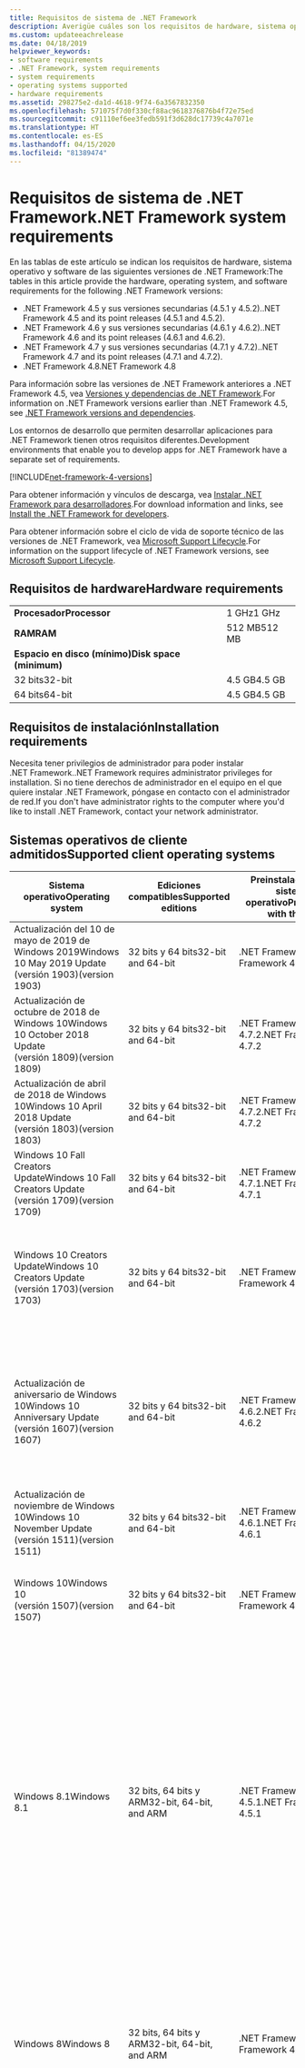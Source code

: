 ```yaml
---
title: Requisitos de sistema de .NET Framework
description: Averigüe cuáles son los requisitos de hardware, sistema operativo y software para instalar .NET Framework 4.5 y versiones posteriores.
ms.custom: updateeachrelease
ms.date: 04/18/2019
helpviewer_keywords:
- software requirements
- .NET Framework, system requirements
- system requirements
- operating systems supported
- hardware requirements
ms.assetid: 298275e2-da1d-4618-9f74-6a3567832350
ms.openlocfilehash: 571075f7d0f330cf88ac9618376876b4f72e75ed
ms.sourcegitcommit: c91110ef6ee3fedb591f3d628dc17739c4a7071e
ms.translationtype: HT
ms.contentlocale: es-ES
ms.lasthandoff: 04/15/2020
ms.locfileid: "81389474"
---
```

# <a name="net-framework-system-requirements"></a><span data-ttu-id="793a2-103">Requisitos de sistema de .NET Framework</span><span class="sxs-lookup"><span data-stu-id="793a2-103">.NET Framework system requirements</span></span>

<span data-ttu-id="793a2-104">En las tablas de este artículo se indican los requisitos de hardware, sistema operativo y software de las siguientes versiones de .NET Framework:</span><span class="sxs-lookup"><span data-stu-id="793a2-104">The tables in this article provide the hardware, operating system, and software requirements for the following .NET Framework versions:</span></span>

- <span data-ttu-id="793a2-105">.NET Framework 4.5 y sus versiones secundarias (4.5.1 y 4.5.2).</span><span class="sxs-lookup"><span data-stu-id="793a2-105">.NET Framework 4.5 and its point releases (4.5.1 and 4.5.2).</span></span>
- <span data-ttu-id="793a2-106">.NET Framework 4.6 y sus versiones secundarias (4.6.1 y 4.6.2).</span><span class="sxs-lookup"><span data-stu-id="793a2-106">.NET Framework 4.6 and its point releases (4.6.1 and 4.6.2).</span></span>
- <span data-ttu-id="793a2-107">.NET Framework 4.7 y sus versiones secundarias (4.7.1 y 4.7.2).</span><span class="sxs-lookup"><span data-stu-id="793a2-107">.NET Framework 4.7 and its point releases (4.7.1 and 4.7.2).</span></span>
- <span data-ttu-id="793a2-108">.NET Framework 4.8</span><span class="sxs-lookup"><span data-stu-id="793a2-108">.NET Framework 4.8</span></span>

<span data-ttu-id="793a2-109">Para información sobre las versiones de .NET Framework anteriores a .NET Framework 4.5, vea [Versiones y dependencias de .NET Framework](../migration-guide/versions-and-dependencies.md).</span><span class="sxs-lookup"><span data-stu-id="793a2-109">For information on .NET Framework versions earlier than .NET Framework 4.5, see [.NET Framework versions and dependencies](../migration-guide/versions-and-dependencies.md).</span></span>

<span data-ttu-id="793a2-110">Los entornos de desarrollo que permiten desarrollar aplicaciones para .NET Framework tienen otros requisitos diferentes.</span><span class="sxs-lookup"><span data-stu-id="793a2-110">Development environments that enable you to develop apps for .NET Framework have a separate set of requirements.</span></span>

[!INCLUDE[net-framework-4-versions](../../../includes/net-framework-4x-versions.md)]

<span data-ttu-id="793a2-111">Para obtener información y vínculos de descarga, vea [Instalar .NET Framework para desarrolladores](../install/guide-for-developers.md).</span><span class="sxs-lookup"><span data-stu-id="793a2-111">For download information and links, see [Install the .NET Framework for developers](../install/guide-for-developers.md).</span></span>

<span data-ttu-id="793a2-112">Para obtener información sobre el ciclo de vida de soporte técnico de las versiones de .NET Framework, vea [Microsoft Support Lifecycle](https://support.microsoft.com/lifecycle/search?sort=PN&alpha=Microsoft%20.NET%20Framework&Filter=FilterNO).</span><span class="sxs-lookup"><span data-stu-id="793a2-112">For information on the support lifecycle of .NET Framework versions, see [Microsoft Support Lifecycle](https://support.microsoft.com/lifecycle/search?sort=PN&alpha=Microsoft%20.NET%20Framework&Filter=FilterNO).</span></span>

## <a name="hardware-requirements"></a><span data-ttu-id="793a2-113">Requisitos de hardware</span><span class="sxs-lookup"><span data-stu-id="793a2-113">Hardware requirements</span></span>

|                          |        |
| ------------------------ | ------ |
| <span data-ttu-id="793a2-114">**Procesador**</span><span class="sxs-lookup"><span data-stu-id="793a2-114">**Processor**</span></span>            | <span data-ttu-id="793a2-115">1 GHz</span><span class="sxs-lookup"><span data-stu-id="793a2-115">1 GHz</span></span>  |
| <span data-ttu-id="793a2-116">**RAM**</span><span class="sxs-lookup"><span data-stu-id="793a2-116">**RAM**</span></span>                  | <span data-ttu-id="793a2-117">512 MB</span><span class="sxs-lookup"><span data-stu-id="793a2-117">512 MB</span></span> |
| <span data-ttu-id="793a2-118">**Espacio en disco (mínimo)**</span><span class="sxs-lookup"><span data-stu-id="793a2-118">**Disk space (minimum)**</span></span> |        |
| <span data-ttu-id="793a2-119">32 bits</span><span class="sxs-lookup"><span data-stu-id="793a2-119">32-bit</span></span>                   | <span data-ttu-id="793a2-120">4.5 GB</span><span class="sxs-lookup"><span data-stu-id="793a2-120">4.5 GB</span></span> |
| <span data-ttu-id="793a2-121">64 bits</span><span class="sxs-lookup"><span data-stu-id="793a2-121">64-bit</span></span>                   | <span data-ttu-id="793a2-122">4.5 GB</span><span class="sxs-lookup"><span data-stu-id="793a2-122">4.5 GB</span></span> |

## <a name="installation-requirements"></a><span data-ttu-id="793a2-123">Requisitos de instalación</span><span class="sxs-lookup"><span data-stu-id="793a2-123">Installation requirements</span></span>

<span data-ttu-id="793a2-124">Necesita tener privilegios de administrador para poder instalar .NET Framework.</span><span class="sxs-lookup"><span data-stu-id="793a2-124">.NET Framework requires administrator privileges for installation.</span></span> <span data-ttu-id="793a2-125">Si no tiene derechos de administrador en el equipo en el que quiere instalar .NET Framework, póngase en contacto con el administrador de red.</span><span class="sxs-lookup"><span data-stu-id="793a2-125">If you don't have administrator rights to the computer where you'd like to install .NET Framework, contact your network administrator.</span></span>

## <a name="supported-client-operating-systems"></a><span data-ttu-id="793a2-126">Sistemas operativos de cliente admitidos</span><span class="sxs-lookup"><span data-stu-id="793a2-126">Supported client operating systems</span></span>

| <span data-ttu-id="793a2-127">Sistema operativo</span><span class="sxs-lookup"><span data-stu-id="793a2-127">Operating system</span></span> | <span data-ttu-id="793a2-128">Ediciones compatibles</span><span class="sxs-lookup"><span data-stu-id="793a2-128">Supported editions</span></span> | <span data-ttu-id="793a2-129">Preinstalado con el sistema operativo</span><span class="sxs-lookup"><span data-stu-id="793a2-129">Preinstalled with the OS</span></span> | <span data-ttu-id="793a2-130">Instalable por separado</span><span class="sxs-lookup"><span data-stu-id="793a2-130">Installable separately</span></span> |
| ---------------- | ------------------ | ------------------------ | ---------------------- |
| <span data-ttu-id="793a2-131">Actualización del 10 de mayo de 2019 de Windows 2019</span><span class="sxs-lookup"><span data-stu-id="793a2-131">Windows 10 May 2019 Update</span></span><br/> <span data-ttu-id="793a2-132">(versión 1903)</span><span class="sxs-lookup"><span data-stu-id="793a2-132">(version 1903)</span></span> | <span data-ttu-id="793a2-133">32 bits y 64 bits</span><span class="sxs-lookup"><span data-stu-id="793a2-133">32-bit and 64-bit</span></span> | <span data-ttu-id="793a2-134">.NET Framework 4.8</span><span class="sxs-lookup"><span data-stu-id="793a2-134">.NET Framework 4.8</span></span> | -- |
| <span data-ttu-id="793a2-135">Actualización de octubre de 2018 de Windows 10</span><span class="sxs-lookup"><span data-stu-id="793a2-135">Windows 10 October 2018 Update</span></span><br/> <span data-ttu-id="793a2-136">(versión 1809)</span><span class="sxs-lookup"><span data-stu-id="793a2-136">(version 1809)</span></span> | <span data-ttu-id="793a2-137">32 bits y 64 bits</span><span class="sxs-lookup"><span data-stu-id="793a2-137">32-bit and 64-bit</span></span> | <span data-ttu-id="793a2-138">.NET Framework 4.7.2</span><span class="sxs-lookup"><span data-stu-id="793a2-138">.NET Framework 4.7.2</span></span> | <span data-ttu-id="793a2-139">.NET Framework 4.8</span><span class="sxs-lookup"><span data-stu-id="793a2-139">.NET Framework 4.8</span></span> |
| <span data-ttu-id="793a2-140">Actualización de abril de 2018 de Windows 10</span><span class="sxs-lookup"><span data-stu-id="793a2-140">Windows 10 April 2018 Update</span></span><br/> <span data-ttu-id="793a2-141">(versión 1803)</span><span class="sxs-lookup"><span data-stu-id="793a2-141">(version 1803)</span></span> | <span data-ttu-id="793a2-142">32 bits y 64 bits</span><span class="sxs-lookup"><span data-stu-id="793a2-142">32-bit and 64-bit</span></span> | <span data-ttu-id="793a2-143">.NET Framework 4.7.2</span><span class="sxs-lookup"><span data-stu-id="793a2-143">.NET Framework 4.7.2</span></span> |<span data-ttu-id="793a2-144">.NET Framework 4.8</span><span class="sxs-lookup"><span data-stu-id="793a2-144">.NET Framework 4.8</span></span>|
| <span data-ttu-id="793a2-145">Windows 10 Fall Creators Update</span><span class="sxs-lookup"><span data-stu-id="793a2-145">Windows 10 Fall Creators Update</span></span><br/> <span data-ttu-id="793a2-146">(versión 1709)</span><span class="sxs-lookup"><span data-stu-id="793a2-146">(version 1709)</span></span> | <span data-ttu-id="793a2-147">32 bits y 64 bits</span><span class="sxs-lookup"><span data-stu-id="793a2-147">32-bit and 64-bit</span></span> | <span data-ttu-id="793a2-148">.NET Framework 4.7.1</span><span class="sxs-lookup"><span data-stu-id="793a2-148">.NET Framework 4.7.1</span></span> | <span data-ttu-id="793a2-149">.NET Framework 4.7.2</span><span class="sxs-lookup"><span data-stu-id="793a2-149">.NET Framework 4.7.2</span></span><br/><br/><span data-ttu-id="793a2-150">.NET Framework 4.8</span><span class="sxs-lookup"><span data-stu-id="793a2-150">.NET Framework 4.8</span></span> |
| <span data-ttu-id="793a2-151">Windows 10 Creators Update</span><span class="sxs-lookup"><span data-stu-id="793a2-151">Windows 10 Creators Update</span></span><br/> <span data-ttu-id="793a2-152">(versión 1703)</span><span class="sxs-lookup"><span data-stu-id="793a2-152">(version 1703)</span></span> | <span data-ttu-id="793a2-153">32 bits y 64 bits</span><span class="sxs-lookup"><span data-stu-id="793a2-153">32-bit and 64-bit</span></span> | <span data-ttu-id="793a2-154">.NET Framework 4.7</span><span class="sxs-lookup"><span data-stu-id="793a2-154">.NET Framework 4.7</span></span> | <span data-ttu-id="793a2-155">.NET Framework 4.7.1</span><span class="sxs-lookup"><span data-stu-id="793a2-155">.NET Framework 4.7.1</span></span><br/><br/><span data-ttu-id="793a2-156">.NET Framework 4.7.2</span><span class="sxs-lookup"><span data-stu-id="793a2-156">.NET Framework 4.7.2</span></span><br/><br/><span data-ttu-id="793a2-157">.NET Framework 4.8</span><span class="sxs-lookup"><span data-stu-id="793a2-157">.NET Framework 4.8</span></span> |
| <span data-ttu-id="793a2-158">Actualización de aniversario de Windows 10</span><span class="sxs-lookup"><span data-stu-id="793a2-158">Windows 10 Anniversary Update</span></span><br/> <span data-ttu-id="793a2-159">(versión 1607)</span><span class="sxs-lookup"><span data-stu-id="793a2-159">(version 1607)</span></span> | <span data-ttu-id="793a2-160">32 bits y 64 bits</span><span class="sxs-lookup"><span data-stu-id="793a2-160">32-bit and 64-bit</span></span> | <span data-ttu-id="793a2-161">.NET Framework 4.6.2</span><span class="sxs-lookup"><span data-stu-id="793a2-161">.NET Framework 4.6.2</span></span> |<span data-ttu-id="793a2-162">.NET Framework 4.7</span><span class="sxs-lookup"><span data-stu-id="793a2-162">.NET Framework 4.7</span></span><br/><br/><span data-ttu-id="793a2-163">.NET Framework 4.7.1</span><span class="sxs-lookup"><span data-stu-id="793a2-163">.NET Framework 4.7.1</span></span><br/><br/><span data-ttu-id="793a2-164">.NET Framework 4.7.2</span><span class="sxs-lookup"><span data-stu-id="793a2-164">.NET Framework 4.7.2</span></span><br/><br/><span data-ttu-id="793a2-165">.NET Framework 4.8</span><span class="sxs-lookup"><span data-stu-id="793a2-165">.NET Framework 4.8</span></span>  |
| <span data-ttu-id="793a2-166">Actualización de noviembre de Windows 10</span><span class="sxs-lookup"><span data-stu-id="793a2-166">Windows 10 November Update</span></span><br/> <span data-ttu-id="793a2-167">(versión 1511)</span><span class="sxs-lookup"><span data-stu-id="793a2-167">(version 1511)</span></span> | <span data-ttu-id="793a2-168">32 bits y 64 bits</span><span class="sxs-lookup"><span data-stu-id="793a2-168">32-bit and 64-bit</span></span> | <span data-ttu-id="793a2-169">.NET Framework 4.6.1</span><span class="sxs-lookup"><span data-stu-id="793a2-169">.NET Framework 4.6.1</span></span> | <span data-ttu-id="793a2-170">.NET Framework 4.6.2</span><span class="sxs-lookup"><span data-stu-id="793a2-170">.NET Framework 4.6.2</span></span> |
| <span data-ttu-id="793a2-171">Windows 10</span><span class="sxs-lookup"><span data-stu-id="793a2-171">Windows 10</span></span><br/> <span data-ttu-id="793a2-172">(versión 1507)</span><span class="sxs-lookup"><span data-stu-id="793a2-172">(version 1507)</span></span> | <span data-ttu-id="793a2-173">32 bits y 64 bits</span><span class="sxs-lookup"><span data-stu-id="793a2-173">32-bit and 64-bit</span></span> | <span data-ttu-id="793a2-174">.NET Framework 4.6</span><span class="sxs-lookup"><span data-stu-id="793a2-174">.NET Framework 4.6</span></span> | <span data-ttu-id="793a2-175">.NET Framework 4.6.1</span><span class="sxs-lookup"><span data-stu-id="793a2-175">.NET Framework 4.6.1</span></span> <br/><br/> <span data-ttu-id="793a2-176">.NET Framework 4.6.2</span><span class="sxs-lookup"><span data-stu-id="793a2-176">.NET Framework 4.6.2</span></span> |
| <span data-ttu-id="793a2-177">Windows 8.1</span><span class="sxs-lookup"><span data-stu-id="793a2-177">Windows 8.1</span></span> | <span data-ttu-id="793a2-178">32 bits, 64 bits y ARM</span><span class="sxs-lookup"><span data-stu-id="793a2-178">32-bit, 64-bit, and ARM</span></span> | <span data-ttu-id="793a2-179">.NET Framework 4.5.1</span><span class="sxs-lookup"><span data-stu-id="793a2-179">.NET Framework 4.5.1</span></span> | <span data-ttu-id="793a2-180">.NET Framework 4.5.2</span><span class="sxs-lookup"><span data-stu-id="793a2-180">.NET Framework 4.5.2</span></span><br /><br /> <span data-ttu-id="793a2-181">.NET Framework 4.6</span><span class="sxs-lookup"><span data-stu-id="793a2-181">.NET Framework 4.6</span></span><br /><br /> <span data-ttu-id="793a2-182">.NET Framework 4.6.1</span><span class="sxs-lookup"><span data-stu-id="793a2-182">.NET Framework 4.6.1</span></span><br /><br /> <span data-ttu-id="793a2-183">.NET Framework 4.6.2</span><span class="sxs-lookup"><span data-stu-id="793a2-183">.NET Framework 4.6.2</span></span><br /><br /><span data-ttu-id="793a2-184">.NET Framework 4.7</span><span class="sxs-lookup"><span data-stu-id="793a2-184">.NET Framework 4.7</span></span><br/><br/><span data-ttu-id="793a2-185">.NET Framework 4.7.1</span><span class="sxs-lookup"><span data-stu-id="793a2-185">.NET Framework 4.7.1</span></span><br/><br/><span data-ttu-id="793a2-186">.NET Framework 4.7.2</span><span class="sxs-lookup"><span data-stu-id="793a2-186">.NET Framework 4.7.2</span></span><br/><br/><span data-ttu-id="793a2-187">.NET Framework 4.8</span><span class="sxs-lookup"><span data-stu-id="793a2-187">.NET Framework 4.8</span></span> |
| <span data-ttu-id="793a2-188">Windows 8</span><span class="sxs-lookup"><span data-stu-id="793a2-188">Windows 8</span></span> | <span data-ttu-id="793a2-189">32 bits, 64 bits y ARM</span><span class="sxs-lookup"><span data-stu-id="793a2-189">32-bit, 64-bit, and ARM</span></span> | <span data-ttu-id="793a2-190">.NET Framework 4.5</span><span class="sxs-lookup"><span data-stu-id="793a2-190">.NET Framework 4.5</span></span> | <span data-ttu-id="793a2-191">.NET Framework 4.5.1</span><span class="sxs-lookup"><span data-stu-id="793a2-191">.NET Framework 4.5.1</span></span><br /><br /><span data-ttu-id="793a2-192">.NET Framework 4.5.2</span><span class="sxs-lookup"><span data-stu-id="793a2-192">.NET Framework 4.5.2</span></span><br /><br /> <span data-ttu-id="793a2-193">.NET Framework 4.6</span><span class="sxs-lookup"><span data-stu-id="793a2-193">.NET Framework 4.6</span></span><br /><br /> <span data-ttu-id="793a2-194">.NET Framework 4.6.1</span><span class="sxs-lookup"><span data-stu-id="793a2-194">.NET Framework 4.6.1</span></span> |
| <span data-ttu-id="793a2-195">Windows 7 SP1</span><span class="sxs-lookup"><span data-stu-id="793a2-195">Windows 7 SP1</span></span>|<span data-ttu-id="793a2-196">32 bits y 64 bits</span><span class="sxs-lookup"><span data-stu-id="793a2-196">32-bit and 64-bit</span></span> | -- | <span data-ttu-id="793a2-197">.NET Framework 4</span><span class="sxs-lookup"><span data-stu-id="793a2-197">.NET Framework 4</span></span><br /><br /> <span data-ttu-id="793a2-198">.NET Framework 4.5</span><span class="sxs-lookup"><span data-stu-id="793a2-198">.NET Framework 4.5</span></span><br /><br /> <span data-ttu-id="793a2-199">.NET Framework 4.5.1</span><span class="sxs-lookup"><span data-stu-id="793a2-199">.NET Framework 4.5.1</span></span><br /><br /> <span data-ttu-id="793a2-200">.NET Framework 4.5.2</span><span class="sxs-lookup"><span data-stu-id="793a2-200">.NET Framework 4.5.2</span></span><br /><br /> <span data-ttu-id="793a2-201">.NET Framework 4.6</span><span class="sxs-lookup"><span data-stu-id="793a2-201">.NET Framework 4.6</span></span><br /><br /> <span data-ttu-id="793a2-202">.NET Framework 4.6.1</span><span class="sxs-lookup"><span data-stu-id="793a2-202">.NET Framework 4.6.1</span></span><br /><br /> <span data-ttu-id="793a2-203">.NET Framework 4.6.2</span><span class="sxs-lookup"><span data-stu-id="793a2-203">.NET Framework 4.6.2</span></span><br /><br /><span data-ttu-id="793a2-204">.NET Framework 4.7</span><span class="sxs-lookup"><span data-stu-id="793a2-204">.NET Framework 4.7</span></span><br/><br/><span data-ttu-id="793a2-205">.NET Framework 4.7.1</span><span class="sxs-lookup"><span data-stu-id="793a2-205">.NET Framework 4.7.1</span></span><br/><br/><span data-ttu-id="793a2-206">.NET Framework 4.7.2</span><span class="sxs-lookup"><span data-stu-id="793a2-206">.NET Framework 4.7.2</span></span><br/><br/><span data-ttu-id="793a2-207">.NET Framework 4.8</span><span class="sxs-lookup"><span data-stu-id="793a2-207">.NET Framework 4.8</span></span> |
| <span data-ttu-id="793a2-208">Windows Vista SP2</span><span class="sxs-lookup"><span data-stu-id="793a2-208">Windows Vista SP2</span></span>|<span data-ttu-id="793a2-209">32 bits y 64 bits</span><span class="sxs-lookup"><span data-stu-id="793a2-209">32-bit and 64-bit</span></span> | -- | <span data-ttu-id="793a2-210">.NET Framework 4</span><span class="sxs-lookup"><span data-stu-id="793a2-210">.NET Framework 4</span></span><br /><br /> <span data-ttu-id="793a2-211">.NET Framework 4.5</span><span class="sxs-lookup"><span data-stu-id="793a2-211">.NET Framework 4.5</span></span><br /><br /> <span data-ttu-id="793a2-212">.NET Framework 4.5.1</span><span class="sxs-lookup"><span data-stu-id="793a2-212">.NET Framework 4.5.1</span></span><br /><br /> <span data-ttu-id="793a2-213">.NET Framework 4.5.2</span><span class="sxs-lookup"><span data-stu-id="793a2-213">.NET Framework 4.5.2</span></span><br /><br /> <span data-ttu-id="793a2-214">.NET Framework 4.6</span><span class="sxs-lookup"><span data-stu-id="793a2-214">.NET Framework 4.6</span></span> |
| <span data-ttu-id="793a2-215">Windows XP</span><span class="sxs-lookup"><span data-stu-id="793a2-215">Windows XP</span></span> |<span data-ttu-id="793a2-216">32 bits y 64 bits</span><span class="sxs-lookup"><span data-stu-id="793a2-216">32-bit and 64-bit</span></span> | -- | <span data-ttu-id="793a2-217">.NET Framework 4</span><span class="sxs-lookup"><span data-stu-id="793a2-217">.NET Framework 4</span></span> |

 <span data-ttu-id="793a2-218">**Notas:**</span><span class="sxs-lookup"><span data-stu-id="793a2-218">**Notes:**</span></span>

- <span data-ttu-id="793a2-219">En sistemas con Windows 7, tenga en cuenta que .NET Framework requiere Windows 7 SP1.</span><span class="sxs-lookup"><span data-stu-id="793a2-219">On Windows 7 systems, .NET Framework requires Windows 7 SP1.</span></span> <span data-ttu-id="793a2-220">Si usa Windows 7 y aún no ha instalado Service Pack 1, debe hacerlo antes de instalar .NET Framework.</span><span class="sxs-lookup"><span data-stu-id="793a2-220">If you're on Windows 7 and haven't yet installed Service Pack 1, you need to do so before installing the .NET Framework.</span></span>

- <span data-ttu-id="793a2-221">.NET Framework 4.5 se admite en el Entorno de preinstalación de Windows (Windows PE).</span><span class="sxs-lookup"><span data-stu-id="793a2-221">.NET Framework 4.5 is supported on the Windows Preinstallation Environment (Windows PE).</span></span> <span data-ttu-id="793a2-222">No todas las características se admiten en Windows PE.</span><span class="sxs-lookup"><span data-stu-id="793a2-222">Not all features are supported on Windows PE.</span></span>

- <span data-ttu-id="793a2-223">.NET Framework 4 también es compatible con la plataforma IA64.</span><span class="sxs-lookup"><span data-stu-id="793a2-223">.NET Framework 4 also supports the IA64 platform.</span></span>

- <span data-ttu-id="793a2-224">Para todas las plataformas, se recomienda actualizar al último Service Pack de Windows e instalar las actualizaciones críticas disponibles de [Windows Update](https://support.microsoft.com/help/12373/windows-update-faq) para garantizar la máxima compatibilidad y seguridad.</span><span class="sxs-lookup"><span data-stu-id="793a2-224">For all platforms, we recommend that you upgrade to the latest Windows Service Pack and install critical updates available from [Windows Update](https://support.microsoft.com/help/12373/windows-update-faq) to ensure the best compatibility and security.</span></span>

- <span data-ttu-id="793a2-225">En sistemas operativos de 64 bits, .NET Framework admite WOW64 (procesamiento de 32 bits en un equipo de 64 bits) y el procesamiento nativo de 64 bits.</span><span class="sxs-lookup"><span data-stu-id="793a2-225">On 64-bit operating systems, .NET Framework supports both WOW64 (32-bit processing on a 64-bit machine) and native 64-bit processing.</span></span>

## <a name="supported-server-operating-systems"></a><span data-ttu-id="793a2-226">Sistemas operativos de servidor admitidos</span><span class="sxs-lookup"><span data-stu-id="793a2-226">Supported server operating systems</span></span>

| <span data-ttu-id="793a2-227">Sistema operativo</span><span class="sxs-lookup"><span data-stu-id="793a2-227">Operating system</span></span> | <span data-ttu-id="793a2-228">Ediciones compatibles</span><span class="sxs-lookup"><span data-stu-id="793a2-228">Supported editions</span></span> | <span data-ttu-id="793a2-229">Preinstalado con el sistema operativo</span><span class="sxs-lookup"><span data-stu-id="793a2-229">Preinstalled with the OS</span></span> | <span data-ttu-id="793a2-230">Instalable por separado</span><span class="sxs-lookup"><span data-stu-id="793a2-230">Installable separately</span></span> |
| ---------------- | ------------------ | ------------------------ | ---------------------- |
| <span data-ttu-id="793a2-231">Windows Server 2019</span><span class="sxs-lookup"><span data-stu-id="793a2-231">Windows Server 2019</span></span> | <span data-ttu-id="793a2-232">64 bits</span><span class="sxs-lookup"><span data-stu-id="793a2-232">64-bit</span></span> | <span data-ttu-id="793a2-233">.NET Framework 4.7.2</span><span class="sxs-lookup"><span data-stu-id="793a2-233">.NET Framework 4.7.2</span></span> | <span data-ttu-id="793a2-234">.NET Framework 4.8</span><span class="sxs-lookup"><span data-stu-id="793a2-234">.NET Framework 4.8</span></span> |
| <span data-ttu-id="793a2-235">Windows Server, versión 1809</span><span class="sxs-lookup"><span data-stu-id="793a2-235">Windows Server, version 1809</span></span> | <span data-ttu-id="793a2-236">64 bits</span><span class="sxs-lookup"><span data-stu-id="793a2-236">64-bit</span></span> | <span data-ttu-id="793a2-237">.NET Framework 4.7.2</span><span class="sxs-lookup"><span data-stu-id="793a2-237">.NET Framework 4.7.2</span></span> | <span data-ttu-id="793a2-238">.NET Framework 4.8</span><span class="sxs-lookup"><span data-stu-id="793a2-238">.NET Framework 4.8</span></span> |
| <span data-ttu-id="793a2-239">Windows Server, versión 1803</span><span class="sxs-lookup"><span data-stu-id="793a2-239">Windows Server, version 1803</span></span> | <span data-ttu-id="793a2-240">64 bits</span><span class="sxs-lookup"><span data-stu-id="793a2-240">64-bit</span></span> | <span data-ttu-id="793a2-241">.NET Framework 4.7.2</span><span class="sxs-lookup"><span data-stu-id="793a2-241">.NET Framework 4.7.2</span></span> | <span data-ttu-id="793a2-242">.NET Framework 4.8</span><span class="sxs-lookup"><span data-stu-id="793a2-242">.NET Framework 4.8</span></span> |
| <span data-ttu-id="793a2-243">Windows Server, versión 1709</span><span class="sxs-lookup"><span data-stu-id="793a2-243">Windows Server, version 1709</span></span> | <span data-ttu-id="793a2-244">64 bits</span><span class="sxs-lookup"><span data-stu-id="793a2-244">64-bit</span></span> | <span data-ttu-id="793a2-245">.NET Framework 4.7.1</span><span class="sxs-lookup"><span data-stu-id="793a2-245">.NET Framework 4.7.1</span></span> | <span data-ttu-id="793a2-246">.NET Framework 4.7.2</span><span class="sxs-lookup"><span data-stu-id="793a2-246">.NET Framework 4.7.2</span></span>|
| <span data-ttu-id="793a2-247">Windows Server 2016</span><span class="sxs-lookup"><span data-stu-id="793a2-247">Windows Server 2016</span></span> | <span data-ttu-id="793a2-248">64 bits</span><span class="sxs-lookup"><span data-stu-id="793a2-248">64-bit</span></span> | <span data-ttu-id="793a2-249">.NET Framework 4.6.2</span><span class="sxs-lookup"><span data-stu-id="793a2-249">.NET Framework 4.6.2</span></span> | <span data-ttu-id="793a2-250">.NET Framework 4.7</span><span class="sxs-lookup"><span data-stu-id="793a2-250">.NET Framework 4.7</span></span><br/><br/> <span data-ttu-id="793a2-251">.NET Framework 4.7.1</span><span class="sxs-lookup"><span data-stu-id="793a2-251">.NET Framework 4.7.1</span></span><br/><br/><span data-ttu-id="793a2-252">.NET Framework 4.7.2</span><span class="sxs-lookup"><span data-stu-id="793a2-252">.NET Framework 4.7.2</span></span><br/><br/><span data-ttu-id="793a2-253">.NET Framework 4.8</span><span class="sxs-lookup"><span data-stu-id="793a2-253">.NET Framework 4.8</span></span> |
| <span data-ttu-id="793a2-254">Windows Server 2012 R2</span><span class="sxs-lookup"><span data-stu-id="793a2-254">Windows Server 2012 R2</span></span> | <span data-ttu-id="793a2-255">64 bits</span><span class="sxs-lookup"><span data-stu-id="793a2-255">64-bit</span></span> | <span data-ttu-id="793a2-256">.NET Framework 4.5.1</span><span class="sxs-lookup"><span data-stu-id="793a2-256">.NET Framework 4.5.1</span></span> | <span data-ttu-id="793a2-257">.NET Framework 4.5.2</span><span class="sxs-lookup"><span data-stu-id="793a2-257">.NET Framework 4.5.2</span></span><br /><br /> <span data-ttu-id="793a2-258">.NET Framework 4.6</span><span class="sxs-lookup"><span data-stu-id="793a2-258">.NET Framework 4.6</span></span><br /><br /> <span data-ttu-id="793a2-259">.NET Framework 4.6.1</span><span class="sxs-lookup"><span data-stu-id="793a2-259">.NET Framework 4.6.1</span></span><br /><br /> <span data-ttu-id="793a2-260">.NET Framework 4.6.2</span><span class="sxs-lookup"><span data-stu-id="793a2-260">.NET Framework 4.6.2</span></span><br /><br /><span data-ttu-id="793a2-261">.NET Framework 4.7</span><span class="sxs-lookup"><span data-stu-id="793a2-261">.NET Framework 4.7</span></span><br/><br/> <span data-ttu-id="793a2-262">.NET Framework 4.7.1</span><span class="sxs-lookup"><span data-stu-id="793a2-262">.NET Framework 4.7.1</span></span><br/><br/><span data-ttu-id="793a2-263">.NET Framework 4.7.2</span><span class="sxs-lookup"><span data-stu-id="793a2-263">.NET Framework 4.7.2</span></span><br/><br/><span data-ttu-id="793a2-264">.NET Framework 4.8</span><span class="sxs-lookup"><span data-stu-id="793a2-264">.NET Framework 4.8</span></span> |
| <span data-ttu-id="793a2-265">Windows Server 2012 (edición de 64 bits)</span><span class="sxs-lookup"><span data-stu-id="793a2-265">Windows Server 2012 (64-bit edition)</span></span> | <span data-ttu-id="793a2-266">64 bits</span><span class="sxs-lookup"><span data-stu-id="793a2-266">64-bit</span></span>| <span data-ttu-id="793a2-267">.NET Framework 4.5</span><span class="sxs-lookup"><span data-stu-id="793a2-267">.NET Framework 4.5</span></span> | <span data-ttu-id="793a2-268">.NET Framework 4.5.1</span><span class="sxs-lookup"><span data-stu-id="793a2-268">.NET Framework 4.5.1</span></span><br /><br /> <span data-ttu-id="793a2-269">.NET Framework 4.5.2</span><span class="sxs-lookup"><span data-stu-id="793a2-269">.NET Framework 4.5.2</span></span><br /><br /> <span data-ttu-id="793a2-270">.NET Framework 4.6</span><span class="sxs-lookup"><span data-stu-id="793a2-270">.NET Framework 4.6</span></span><br /><br /> <span data-ttu-id="793a2-271">.NET Framework 4.6.1</span><span class="sxs-lookup"><span data-stu-id="793a2-271">.NET Framework 4.6.1</span></span><br /><br /> <span data-ttu-id="793a2-272">.NET Framework 4.6.2</span><span class="sxs-lookup"><span data-stu-id="793a2-272">.NET Framework 4.6.2</span></span><br /><br /><span data-ttu-id="793a2-273">.NET Framework 4.7</span><span class="sxs-lookup"><span data-stu-id="793a2-273">.NET Framework 4.7</span></span><br/><br/><span data-ttu-id="793a2-274">.NET Framework 4.7.1</span><span class="sxs-lookup"><span data-stu-id="793a2-274">.NET Framework 4.7.1</span></span><br/><br/><span data-ttu-id="793a2-275">.NET Framework 4.7.2</span><span class="sxs-lookup"><span data-stu-id="793a2-275">.NET Framework 4.7.2</span></span><br/><br/><span data-ttu-id="793a2-276">.NET Framework 4.8</span><span class="sxs-lookup"><span data-stu-id="793a2-276">.NET Framework 4.8</span></span> |
| <span data-ttu-id="793a2-277">Windows Server 2008 R2 SP1</span><span class="sxs-lookup"><span data-stu-id="793a2-277">Windows Server 2008 R2 SP1</span></span>|<span data-ttu-id="793a2-278">64 bits</span><span class="sxs-lookup"><span data-stu-id="793a2-278">64-bit</span></span> | -- | <span data-ttu-id="793a2-279">.NET Framework 4</span><span class="sxs-lookup"><span data-stu-id="793a2-279">.NET Framework 4</span></span><br /><br /> <span data-ttu-id="793a2-280">.NET Framework 4.5</span><span class="sxs-lookup"><span data-stu-id="793a2-280">.NET Framework 4.5</span></span><br /><br /> <span data-ttu-id="793a2-281">.NET Framework 4.5.1</span><span class="sxs-lookup"><span data-stu-id="793a2-281">.NET Framework 4.5.1</span></span><br /><br /> <span data-ttu-id="793a2-282">.NET Framework 4.5.2</span><span class="sxs-lookup"><span data-stu-id="793a2-282">.NET Framework 4.5.2</span></span><br /><br /> <span data-ttu-id="793a2-283">.NET Framework 4.6</span><span class="sxs-lookup"><span data-stu-id="793a2-283">.NET Framework 4.6</span></span><br /><br /> <span data-ttu-id="793a2-284">.NET Framework 4.6.1</span><span class="sxs-lookup"><span data-stu-id="793a2-284">.NET Framework 4.6.1</span></span><br /><br /> <span data-ttu-id="793a2-285">.NET Framework 4.6.2</span><span class="sxs-lookup"><span data-stu-id="793a2-285">.NET Framework 4.6.2</span></span><br /><br /><span data-ttu-id="793a2-286">.NET Framework 4.7</span><span class="sxs-lookup"><span data-stu-id="793a2-286">.NET Framework 4.7</span></span><br/><br/><span data-ttu-id="793a2-287">.NET Framework 4.7.1</span><span class="sxs-lookup"><span data-stu-id="793a2-287">.NET Framework 4.7.1</span></span><br/><br/><span data-ttu-id="793a2-288">.NET Framework 4.7.2</span><span class="sxs-lookup"><span data-stu-id="793a2-288">.NET Framework 4.7.2</span></span><br/><br/><span data-ttu-id="793a2-289">.NET Framework 4.8</span><span class="sxs-lookup"><span data-stu-id="793a2-289">.NET Framework 4.8</span></span> |
| <span data-ttu-id="793a2-290">Windows Server 2008 SP2</span><span class="sxs-lookup"><span data-stu-id="793a2-290">Windows Server 2008 SP2</span></span>|<span data-ttu-id="793a2-291">32 bits y 64 bits</span><span class="sxs-lookup"><span data-stu-id="793a2-291">32-bit and 64-bit</span></span> | -- | <span data-ttu-id="793a2-292">.NET Framework 4</span><span class="sxs-lookup"><span data-stu-id="793a2-292">.NET Framework 4</span></span><br /><br /> <span data-ttu-id="793a2-293">.NET Framework 4.5</span><span class="sxs-lookup"><span data-stu-id="793a2-293">.NET Framework 4.5</span></span><br /><br /> <span data-ttu-id="793a2-294">.NET Framework 4.5.1</span><span class="sxs-lookup"><span data-stu-id="793a2-294">.NET Framework 4.5.1</span></span><br /><br /> <span data-ttu-id="793a2-295">.NET Framework 4.5.2</span><span class="sxs-lookup"><span data-stu-id="793a2-295">.NET Framework 4.5.2</span></span><br /><br /> <span data-ttu-id="793a2-296">.NET Framework 4.6</span><span class="sxs-lookup"><span data-stu-id="793a2-296">.NET Framework 4.6</span></span> |

<span data-ttu-id="793a2-297">**Notas:**</span><span class="sxs-lookup"><span data-stu-id="793a2-297">**Notes:**</span></span>

- <span data-ttu-id="793a2-298">Windows Server 2012 incluye .NET Framework 4.5, por lo que no tendrá que instalarlo aparte.</span><span class="sxs-lookup"><span data-stu-id="793a2-298">Windows Server 2012 includes .NET Framework 4.5, so you don't have to install it separately.</span></span> <span data-ttu-id="793a2-299">De forma similar, Windows Server 2012 R2 incluye .NET Framework 4.5.1.</span><span class="sxs-lookup"><span data-stu-id="793a2-299">Similarly, Windows Server 2012 R2 includes .NET Framework 4.5.1.</span></span>

- <span data-ttu-id="793a2-300">.NET Framework. tiene compatibilidad limitada con el rol Server Core con Windows Server 2008 R2 SP1 o versiones posteriores.</span><span class="sxs-lookup"><span data-stu-id="793a2-300">.NET Framework has limited support for the Server Core Role with Windows Server 2008 R2 SP1 or later.</span></span> <span data-ttu-id="793a2-301">Vea [Server Core .NET Functionality](https://docs.microsoft.com/previous-versions//dd745015(v=vs.85)) (Funcionalidad de .NET en Server Core) para obtener una lista de las API no compatibles.</span><span class="sxs-lookup"><span data-stu-id="793a2-301">See [Server Core .NET Functionality](https://docs.microsoft.com/previous-versions//dd745015(v=vs.85)) for a list of unsupported APIs.</span></span>

- <span data-ttu-id="793a2-302">.NET Framework no se admite en Windows Server 2008 R2 for Itanium-Based Systems.</span><span class="sxs-lookup"><span data-stu-id="793a2-302">.NET Framework isn't supported on Windows Server 2008 R2 for Itanium-Based Systems.</span></span>

- <span data-ttu-id="793a2-303">En Windows Server 2008 SP2, .NET Framework no se admite en el rol Server Core.</span><span class="sxs-lookup"><span data-stu-id="793a2-303">On Windows Server 2008 SP2, .NET Framework is not supported in the Server Core Role.</span></span>

- <span data-ttu-id="793a2-304">Para todas las plataformas, se recomienda actualizar al último Service Pack de Windows y las actualizaciones críticas disponibles de [Windows Update](https://support.microsoft.com/help/12373/windows-update-faq) para garantizar la máxima compatibilidad y seguridad.</span><span class="sxs-lookup"><span data-stu-id="793a2-304">For all platforms, we recommend that you upgrade to the latest Windows Service Pack and critical updates available from [Windows Update](https://support.microsoft.com/help/12373/windows-update-faq) to ensure the best compatibility and security.</span></span> <span data-ttu-id="793a2-305">La instalación del último Service Pack de Windows puede ser necesaria en algunos sistemas operativos.</span><span class="sxs-lookup"><span data-stu-id="793a2-305">Installation of the latest Windows Service Pack may be required on some operating systems.</span></span>

- <span data-ttu-id="793a2-306">En sistemas operativos de 64 bits, .NET Framework admite WOW64 (procesamiento de 32 bits en un equipo de 64 bits) y el procesamiento nativo de 64 bits.</span><span class="sxs-lookup"><span data-stu-id="793a2-306">On 64-bit operating systems, .NET Framework supports both WOW64 (32-bit processing on a 64-bit machine) and native 64-bit processing.</span></span>

## <a name="see-also"></a><span data-ttu-id="793a2-307">Vea también</span><span class="sxs-lookup"><span data-stu-id="793a2-307">See also</span></span>

- [<span data-ttu-id="793a2-308">Guía de instalación</span><span class="sxs-lookup"><span data-stu-id="793a2-308">Installation Guide</span></span>](../install/index.md)
- [<span data-ttu-id="793a2-309">Introducción</span><span class="sxs-lookup"><span data-stu-id="793a2-309">Getting Started</span></span>](index.md)
- [<span data-ttu-id="793a2-310">Solución de problemas en instalaciones y desinstalaciones bloqueadas de .NET Framework</span><span class="sxs-lookup"><span data-stu-id="793a2-310">Troubleshoot blocked .NET Framework installations and uninstallations</span></span>](../install/troubleshoot-blocked-installations-and-uninstallations.md)
